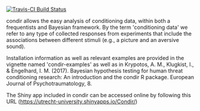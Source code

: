 [![Travis-CI Build Status](https://travis-ci.org/AngelosPsy/condir.svg?branch=master)](https://travis-ci.org/AngelosPsy/condir)

condir allows the easy analysis of conditioning data, within both a frequentists and Bayesian framework. By the term 'conditioning data' we refer to any type of collected responses from experiments that include the associations between different stimuli (e.g., a picture and an aversive sound).

Installation information as well as relevant examples are provided in the vignette named 'condir-examples' as well as in Krypotos, A. M., Klugkist, I., & Engelhard, I. M. (2017). Bayesian hypothesis testing for human threat conditioning research: An introduction and the condir R package. European Journal of Psychotraumatology, 8.

The Shiny app included in condir can be accessed online by following this URL (https://utrecht-university.shinyapps.io/Condir/)
